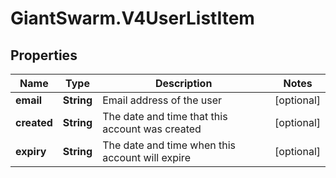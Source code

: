 # GiantSwarm.V4UserListItem

## Properties
Name | Type | Description | Notes
------------ | ------------- | ------------- | -------------
**email** | **String** | Email address of the user | [optional] 
**created** | **String** | The date and time that this account was created | [optional] 
**expiry** | **String** | The date and time when this account will expire | [optional] 


